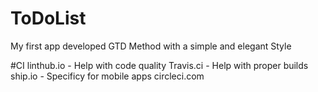 # ToDoList
My first app developed GTD Method with a simple and elegant Style

#CI
linthub.io - Help with code quality
Travis.ci - Help with proper builds
ship.io - Specificy for mobile apps
circleci.com 
